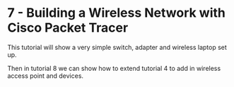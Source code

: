 # 7 - Building a Wireless Network with Cisco Packet Tracer

This tutorial will show a very simple switch, adapter and wireless laptop set up.

Then in tutorial 8 we can show how to extend tutorial 4 to add in wireless access point and devices.